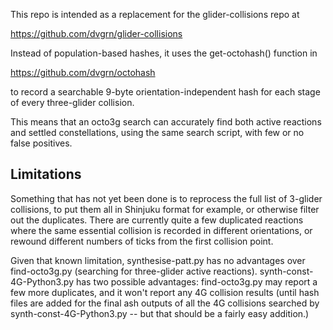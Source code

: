 This repo is intended as a replacement for the glider-collisions repo at

  https://github.com/dvgrn/glider-collisions

Instead of population-based hashes, it uses the get-octohash() function in

  https://github.com/dvgrn/octohash

to record a searchable 9-byte orientation-independent hash for each stage of every three-glider collision.

This means that an octo3g search can accurately find both active reactions and settled constellations, using the same search script, with few or no false positives.

Limitations
-----------
Something that has not yet been done is to reprocess the full list of 3-glider collisions, to put them all in Shinjuku format for example, or otherwise filter out the duplicates.  There are currently quite a few duplicated reactions where the same essential collision is recorded in different orientations, or rewound different numbers of ticks from the first collision point.

Given that known limitation, synthesise-patt.py has no advantages over find-octo3g.py (searching for three-glider active reactions).  synth-const-4G-Python3.py has two possible advantages: find-octo3g.py may report a few more duplicates, and it won't report any 4G collision results (until hash files are added for the final ash outputs of all the 4G collisions searched by synth-const-4G-Python3.py -- but that should be a fairly easy addition.)
